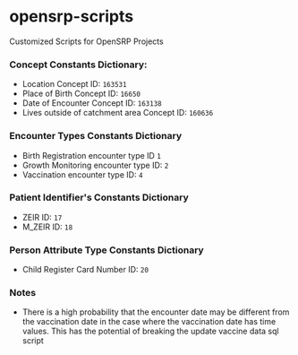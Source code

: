 # opensrp-scripts
Customized Scripts for OpenSRP Projects

### Concept Constants Dictionary:
- Location Concept ID:  `163531`
- Place of Birth Concept ID:  `16650`
- Date of Encounter Concept ID: `163138`
- Lives outside of catchment area Concept ID: `160636`

### Encounter Types Constants Dictionary
- Birth Registration encounter type ID `1`
- Growth Monitoring encounter type  ID: `2`
- Vaccination encounter type ID: `4`

### Patient Identifier's Constants Dictionary
- ZEIR ID: `17`
- M_ZEIR ID: `18`

### Person Attribute Type Constants Dictionary
-   Child Register Card Number ID: `20`

### Notes
- There is a high probability that the encounter date may be different from the vaccination date in the case where the vaccination date has time values. This has the potential of breaking the update vaccine data sql script
